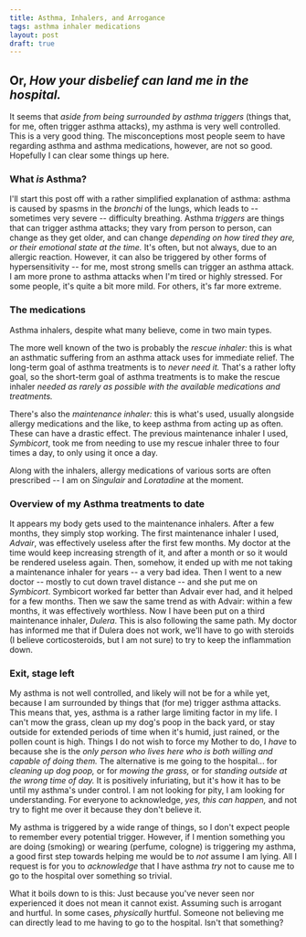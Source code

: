 ```yaml
---
title: Asthma, Inhalers, and Arrogance
tags: asthma inhaler medications
layout: post
draft: true
---
```


## Or, _How your disbelief can land me in the hospital._

It seems that _aside from being surrounded by asthma triggers_ (things that, for me, often trigger asthma attacks), my asthma is very well controlled. This is a very good thing. The misconceptions most people seem to have regarding asthma and asthma medications, however, are not so good. Hopefully I can clear some things up here.

### What _is_ Asthma?

I'll start this post off with a rather simplified explanation of asthma: asthma is caused by spasms in the _bronchi_ of the lungs, which leads to -- sometimes very severe -- difficulty breathing. Asthma _triggers_ are things that can trigger asthma attacks; they vary from person to person, can change as they get older, and can change _depending on how tired they are, or their emotional state at the time._ It's often, but not always, due to an allergic reaction. However, it can also be triggered by other forms of hypersensitivity -- for me, most strong smells can trigger an asthma attack. I am more prone to asthma attacks when I'm tired or highly stressed. For some people, it's quite a bit more mild. For others, it's far more extreme.

### The medications

Asthma inhalers, despite what many believe, come in two main types.

The more well known of the two is probably the _rescue inhaler:_ this is what an asthmatic suffering from an asthma attack uses for immediate relief.
The long-term goal of asthma treatments is to _never need it._ That's a rather lofty goal, so the short-term goal of asthma treatments is to make the rescue inhaler _needed as rarely as possible with the available medications and treatments._

There's also the _maintenance inhaler:_ this is what's used, usually alongside allergy medications and the like, to keep asthma from acting up as often. These can have a drastic effect. The previous maintenance inhaler I used, *Symbicort*, took me from needing to use my rescue inhaler three to four times a day, to only using it once a day.

Along with the inhalers, allergy medications of various sorts are often prescribed -- I am on *Singulair* and *Loratadine* at the moment.

### Overview of my Asthma treatments to date

It appears my body gets used to the maintenance inhalers. After a few months, they simply stop working. The first maintenance inhaler I used, *Advair*, was effectively useless after the first few months. My doctor at the time would keep increasing strength of it, and after a month or so it would be rendered useless again. Then, somehow, it ended up with me not taking a maintenance inhaler for years -- a very bad idea. Then I went to a new doctor -- mostly to cut down travel distance -- and she put me on *Symbicort*. Symbicort worked far better than Advair ever had, and it helped for a few months. Then we saw the same trend as with Advair: within a few months, it was effectively worthless. Now I have been put on a third maintenance inhaler, *Dulera*. This is also following the same path. My doctor has informed me that if Dulera does not work, we'll have to go with steroids (I believe corticosteroids, but I am not sure) to try to keep the inflammation down.

### Exit, stage left

My asthma is not well controlled, and likely will not be for a while yet, because I am surrounded by things that (for me) trigger asthma attacks. This means that, yes, asthma is a rather large limiting factor in my life. I can't mow the grass, clean up my dog's poop in the back yard, or stay outside for extended periods of time when it's humid, just rained, or the pollen count is high. Things I do not wish to force my Mother to do, I _have_ to because she is the _only person who lives here who is both willing and capable of doing them._ The alternative is me going to the hospital... for _cleaning up dog poop,_ or for _mowing the grass,_ or for _*standing outside at the wrong time of day.*_ It is positively infuriating, but it's how it has to be until my asthma's under control. I am not looking for pity, I am looking for understanding. For everyone to acknowledge, _yes, this *can* happen,_ and not try to fight me over it because they don't believe it.

My asthma is triggered by a wide range of things, so I don't expect people to remember every potential trigger. However, if I mention something you are doing (smoking) or wearing (perfume, cologne) is triggering my asthma, a good first step towards helping me would be to _not_ assume I am lying. All I request is for you to _acknowledge_ that I have asthma _try_ not to cause me to go to the hospital over something so trivial.

What it boils down to is this: Just because you've never seen nor experienced it does not mean it cannot exist. Assuming such is arrogant and hurtful. In some cases, _physically_ hurtful. Someone not believing me can directly lead to me having to go to the hospital. Isn't that something?

